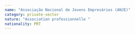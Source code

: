 ```yaml
---
name: "Associação Nacional de Jovens Empresários (ANJE)"
category: private-sector
nature: "Association professionnelle "
nationality: PRT
---
```

    